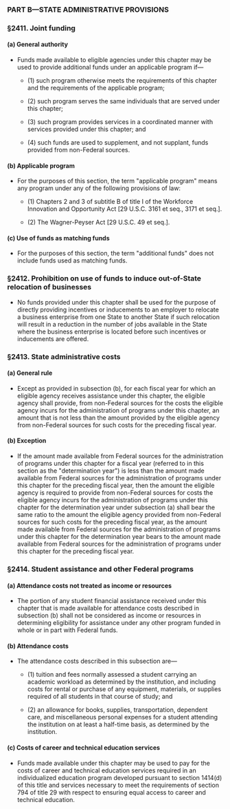 ### PART B—STATE ADMINISTRATIVE PROVISIONS

### §2411. Joint funding
#### (a) General authority
* Funds made available to eligible agencies under this chapter may be used to provide additional funds under an applicable program if—

  * (1) such program otherwise meets the requirements of this chapter and the requirements of the applicable program;

  * (2) such program serves the same individuals that are served under this chapter;

  * (3) such program provides services in a coordinated manner with services provided under this chapter; and

  * (4) such funds are used to supplement, and not supplant, funds provided from non-Federal sources.

#### (b) Applicable program
* For the purposes of this section, the term "applicable program" means any program under any of the following provisions of law:

  * (1) Chapters 2 and 3 of subtitle B of title I of the Workforce Innovation and Opportunity Act [29 U.S.C. 3161 et seq., 3171 et seq.].

  * (2) The Wagner-Peyser Act [29 U.S.C. 49 et seq.].

#### (c) Use of funds as matching funds
* For the purposes of this section, the term "additional funds" does not include funds used as matching funds.

### §2412. Prohibition on use of funds to induce out-of-State relocation of businesses
* No funds provided under this chapter shall be used for the purpose of directly providing incentives or inducements to an employer to relocate a business enterprise from one State to another State if such relocation will result in a reduction in the number of jobs available in the State where the business enterprise is located before such incentives or inducements are offered.

### §2413. State administrative costs
#### (a) General rule
* Except as provided in subsection (b), for each fiscal year for which an eligible agency receives assistance under this chapter, the eligible agency shall provide, from non-Federal sources for the costs the eligible agency incurs for the administration of programs under this chapter, an amount that is not less than the amount provided by the eligible agency from non-Federal sources for such costs for the preceding fiscal year.

#### (b) Exception
* If the amount made available from Federal sources for the administration of programs under this chapter for a fiscal year (referred to in this section as the "determination year") is less than the amount made available from Federal sources for the administration of programs under this chapter for the preceding fiscal year, then the amount the eligible agency is required to provide from non-Federal sources for costs the eligible agency incurs for the administration of programs under this chapter for the determination year under subsection (a) shall bear the same ratio to the amount the eligible agency provided from non-Federal sources for such costs for the preceding fiscal year, as the amount made available from Federal sources for the administration of programs under this chapter for the determination year bears to the amount made available from Federal sources for the administration of programs under this chapter for the preceding fiscal year.

### §2414. Student assistance and other Federal programs
#### (a) Attendance costs not treated as income or resources
* The portion of any student financial assistance received under this chapter that is made available for attendance costs described in subsection (b) shall not be considered as income or resources in determining eligibility for assistance under any other program funded in whole or in part with Federal funds.

#### (b) Attendance costs
* The attendance costs described in this subsection are—

  * (1) tuition and fees normally assessed a student carrying an academic workload as determined by the institution, and including costs for rental or purchase of any equipment, materials, or supplies required of all students in that course of study; and

  * (2) an allowance for books, supplies, transportation, dependent care, and miscellaneous personal expenses for a student attending the institution on at least a half-time basis, as determined by the institution.

#### (c) Costs of career and technical education services
* Funds made available under this chapter may be used to pay for the costs of career and technical education services required in an individualized education program developed pursuant to section 1414(d) of this title and services necessary to meet the requirements of section 794 of title 29 with respect to ensuring equal access to career and technical education.